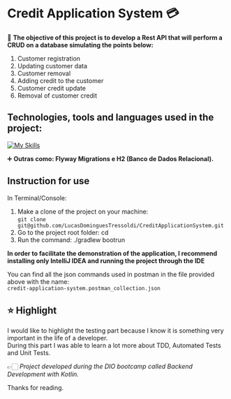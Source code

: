 # Credit Application System 💳

🎯 **The objective of this project is to develop a Rest API that will perform a CRUD on a database simulating the points below:**

1. Customer registration
2. Updating customer data
3. Customer removal
4. Adding credit to the customer
5. Customer credit update
6. Removal of customer credit

## Technologies, tools and languages used in the project:
[![My Skills](https://skillicons.dev/icons?i=idea,kotlin,spring,gradle,git,postman,hibernate)](https://skillicons.dev)

➕ **Outras como: Flyway Migrations e H2 (Banco de Dados Relacional).**

## Instruction for use
In Terminal/Console:

1. Make a clone of the project on your machine:  
```git clone git@github.com/LucasDominguesTressoldi/CreditApplicationSystem.git```
2. Go to the project root folder: cd
3. Run the command: ./gradlew bootrun

**In order to facilitate the demonstration of the application, I recommend installing only IntelliJ IDEA and running the project through the IDE**

You can find all the json commands used in postman in the file provided above with the name:  
```credit-application-system.postman_collection.json```

## ⭐ Highlight

I would like to highlight the testing part because I know it is something very important in the life of a developer.  
During this part I was able to learn a lot more about TDD, Automated Tests and Unit Tests.

👉🏻 *Project developed during the DIO bootcamp called Backend Development with Kotlin.*

Thanks for reading.
